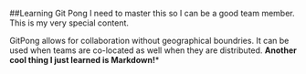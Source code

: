 ##Learning Git Pong
I need to master this so I can be a good team member.
This is my very special content.

GitPong allows for collaboration without geographical boundries.
It can be used when teams are co-located as well when they are distributed.
**Another cool thing I just learned is Markdown!***
